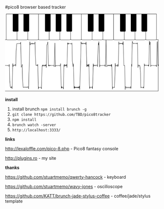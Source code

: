 #pico8 browser based tracker

![screenshot](/screenshot.png?raw=true)

**install**

1. install brunch `npm install brunch -g`
2. `git clone https://github.com/TBD/pico8tracker`
3. `npm install`
4. `brunch watch -server`
5. `http://localhost:3333/`

**links**

http://lexaloffle.com/pico-8.php - Pico8 fantasy console

http://plugins.ro - my site

**thanks**

https://github.com/stuartmemo/qwerty-hancock - keyboard

https://github.com/stuartmemo/wavy-jones - oscilloscope

https://github.com/KATT/brunch-jade-stylus-coffee - coffee/jade/stylus template 

